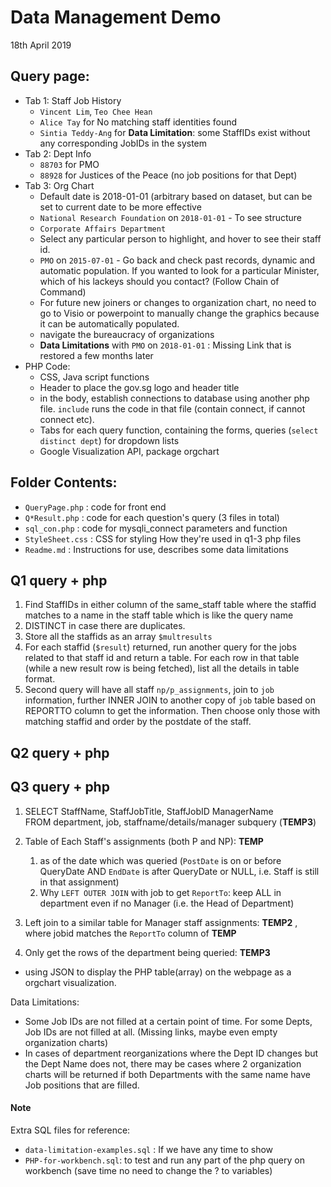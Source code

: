 # Data Management Demo 
18th April 2019 

## Query page: 
* Tab 1: Staff Job History 
    * `Vincent Lim`, `Teo Chee Hean`
    * `Alice Tay` for No matching staff identities found 
    * `Sintia Teddy-Ang` for __Data Limitation__: some StaffIDs exist without any corresponding JobIDs in the system 
* Tab 2: Dept Info
    * `88703` for PMO
    * `88928` for Justices of the Peace (no job positions for that Dept)
* Tab 3: Org Chart 
    * Default date is 2018-01-01 (arbitrary based on dataset, but can be set to current date to be more effective
    * `National Research Foundation` on `2018-01-01` - To see structure 
    * `Corporate Affairs Department`
    * Select any particular person to highlight, and hover to see their staff id. 
    * `PMO` on `2015-07-01` - Go back and check past records, dynamic and automatic population. If you wanted to look for a particular Minister, which of his lackeys should you contact? (Follow Chain of Command)
    * For future new joiners or changes to organization chart, no need to go to Visio or powerpoint to manually change the graphics because it can be automatically populated. 
    * navigate the bureaucracy of organizations
    * __Data Limitations__ with `PMO` on `2018-01-01` : Missing Link that is restored a few months later
* PHP Code: 
    * CSS, Java script functions
    * Header to place the gov.sg logo and header title
    * in the body, establish connections to database using another php file. `include` runs the code in that file (contain connect, if cannot connect etc). 
    * Tabs for each query function, containing the forms, queries (`select distinct dept`) for dropdown lists
    * Google Visualization API, package orgchart


## Folder Contents: 
- `QueryPage.php` : code for front end
- `Q*Result.php` : code for each question's query (3 files in total)
- `sql_con.php` : code for mysqli_connect parameters and function 
- `StyleSheet.css` : CSS for styling 
How they're used in q1-3 php files
- `Readme.md` : Instructions for use, describes some data limitations

## Q1 query + php  
1. Find StaffIDs in either column of the same_staff table where the staffid matches to a name in the staff table which is like the query name
2. DISTINCT in case there are duplicates. 
3. Store all the staffids as an array `$multresults`
4. <PHP> For each staffid (`$result`) returned, run another query for the jobs related to that staff id and return a table. For each row in that table (while a new result row is being fetched), list all the details in table format. 
5. Second query will have all staff `np/p_assignments`, join to `job` information, further INNER JOIN to another copy of `job` table based on REPORTTO column to get the information. Then choose only those with matching staffid and order by the postdate of the staff. 

## Q2 query + php 

## Q3 query + php
1. SELECT StaffName, StaffJobTitle, StaffJobID ManagerName <br> FROM department, job, staffname/details/manager subquery (__TEMP3__)

2. Table of Each Staff's assignments (both P and NP): __TEMP__
    1. as of the date which was queried (`PostDate` is on or before QueryDate AND `EndDate` is after QueryDate or NULL, i.e. Staff is still in that assignment)
    2. Why `LEFT OUTER JOIN` with job to get `ReportTo`: keep ALL in department even if no Manager (i.e. the Head of Department)
3. Left join to a similar table for Manager staff assignments: __TEMP2__ , where jobid matches the `ReportTo` column of __TEMP__
4. Only get the rows of the department being queried: __TEMP3__
* using JSON to display the PHP table(array) on the webpage as a orgchart visualization. 

Data Limitations: 
- Some Job IDs are not filled at a certain point of time. For some Depts, Job IDs are not filled at all. (Missing links, maybe even empty organization charts)
- In cases of department reorganizations where the Dept ID changes but the Dept Name does not, there may be cases where 2 organization charts will be returned if both Departments with the same name have Job positions that are filled. 

#### Note
Extra SQL files for reference: 
- `data-limitation-examples.sql` : If we have any time to show  
- `PHP-for-workbench.sql`: to test and run any part of the php query on workbench (save time no need to change the ? to variables)
